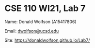 # CSE 110 WI21, Lab 7

Name: Donald Wolfson (A15417806)

Email: dwolfson@ucsd.edu

Site: https://donaldwolfson.github.io/Lab7/
